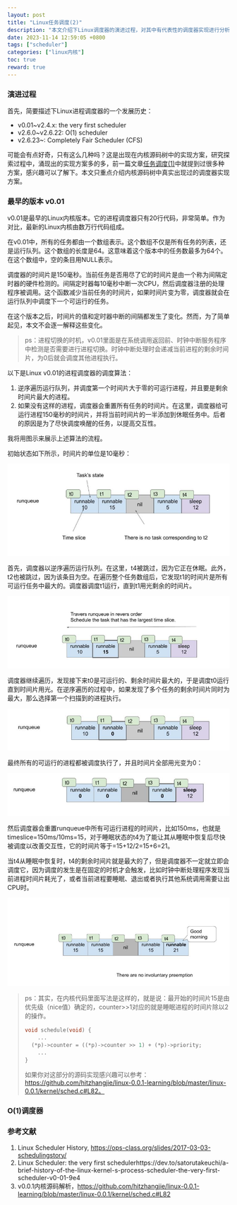 ```yaml
---
layout: post
title: "Linux任务调度(2)"
description: "本文介绍下Linux调度器的演进过程，对其中有代表性的调度器实现进行分析总结。"
date: 2023-11-14 12:59:05 +0800
tags: ["scheduler"]
categories: ["linux内核"]
toc: true
reward: true
---
```




### 演进过程

首先，简要描述下Linux进程调度器的一个发展历史：

- v0.01~v2.4.x: the very first scheduler
- v2.6.0~v2.6.22: O(1) scheduler
- v2.6.23~: Completely Fair Scheduler (CFS)

可能会有点好奇，只有这么几种吗？这是出现在内核源码树中的实现方案，研究探索过程中，涌现出的实现方案多的多，前一篇文章[任务调度(1)](https://www.hitzhangjie.pro/blog/%E4%BB%BB%E5%8A%A1%E8%B0%83%E5%BA%A61/)中就提到过很多种方案，感兴趣可以了解下。本文只重点介绍内核源码树中真实出现过的调度器实现方案。

### 最早的版本 v0.01

v0.01是最早的Linux内核版本。它的进程调度器只有20行代码，非常简单。作为对比，最新的Linux内核由数万行代码组成。

在v0.01中，所有的任务都由一个数组表示。这个数组不仅是所有任务的列表，还是运行队列。这个数组的长度是64。这意味着这个版本中的任务数最多为64个。在这个数组中，空的条目用NULL表示。

调度器的时间片是150毫秒。当前任务是否用尽了它的时间片是由一个称为间隔定时器的硬件检测的。间隔定时器每10毫秒中断一次CPU，然后调度器注册的处理程序被调用。这个函数减少当前任务的时间片，如果时间片变为零，调度器就会在运行队列中调度下一个可运行的任务。

在这个版本之后，时间片的值和定时器中断的间隔都发生了变化。然而，为了简单起见，本文不会逐一解释这些变化。

> ps：进程切换的时机，v0.01里面是在系统调用返回前、时钟中断服务程序中检测是否需要进行进程切换。时钟中断处理时会递减当前进程的剩余时间片，为0后就会调度其他进程执行。

以下是Linux v0.01的进程调度器的调度算法：

1. 逆序遍历运行队列，并调度第一个时间片大于零的可运行进程，并且要是剩余时间片最大的进程。
2. 如果没有这样的进程，调度器会重置所有任务的时间片。在这里，调度器给可运行进程150毫秒的时间片，并将当前时间片的一半添加到休眠任务中。后者的原因是为了尽快调度唤醒的任务，以提高交互性。

我将用图示来展示上述算法的流程。

初始状态如下所示，时间片的单位是10毫秒：

![v0.01调度器](assets/%E4%BB%BB%E5%8A%A1%E8%B0%83%E5%BA%A6(2)/39l2yzdrkvgdykg9ignt.jpg)

首先，调度器以逆序遍历运行队列。在这里，t4被跳过，因为它正在休眠。此外，t2也被跳过，因为该条目为空。在遍历整个任务数组后，它发现t1的时间片是所有可运行任务中最大的。调度器调度t1运行，直到t1用光剩余的时间片。

![v0.01调度器](assets/%E4%BB%BB%E5%8A%A1%E8%B0%83%E5%BA%A6(2)/ub0tl2b5ag2mkd2ly0jn.jpg)

调度器继续遍历，发现接下来t0是可运行的、剩余时间片最大的，于是调度t0运行直到时间片用光。在逆序遍历的过程中，如果发现了多个任务的剩余时间片同时为最大，那么选择第一个扫描到的进程执行。

![v0.01调度器](assets/%E4%BB%BB%E5%8A%A1%E8%B0%83%E5%BA%A6(2)/27mn1sqp4bqt057c5yyd.jpg)

最终所有的可运行的进程都被调度执行了，并且时间片全部用光变为0：

![v0.01调度器](assets/%E4%BB%BB%E5%8A%A1%E8%B0%83%E5%BA%A6(2)/cfic3t305b71oeu7g5l9.jpg)

然后调度器会重置runqueue中所有可运行进程的时间片，比如150ms，也就是timeslice=150ms/10ms=15，对于睡眠状态的t4为了能让其从睡眠中恢复后尽快被调度以改善交互性，它的时间片等于=15+12/2=15+6=21。


当t4从睡眠中恢复时，t4的剩余时间片就是最大的了，但是调度器不一定就立即会调度它，因为调度的发生是在固定的时机才会触发，比如时钟中断处理程序发现当前进程时间片耗光了，或者当前进程要睡眠、退出或者执行其他系统调用需要让出CPU时。

![v0.01调度器](assets/%E4%BB%BB%E5%8A%A1%E8%B0%83%E5%BA%A6(2)/ycklab6r65i02ct8672j.jpg)

> ps：其实，在内核代码里面写法是这样的，就是说：最开始的时间片15是由优先级（nice值）确定的，counter>>1对应的就是睡眠进程的时间片除以2的操作。
>
> ```c
> void schedule(void) {
>     ...
> 	(*p)->counter = ((*p)->counter >> 1) + (*p)->priority;
>     ...
> }
> ```
> 如果你对这部分的源码实现感兴趣可以参考：https://github.com/hitzhangjie/linux-0.0.1-learning/blob/master/linux-0.0.1/kernel/sched.c#L82。

### O(1)调度器



### 参考文献

1. Linux Scheduler History, https://ops-class.org/slides/2017-03-03-schedulingstory/
2. Linux Scheduler: the very first schedulerhttps://dev.to/satorutakeuchi/a-brief-history-of-the-linux-kernel-s-process-scheduler-the-very-first-scheduler-v0-01-9e4
3. v0.0.1内核源码解析，https://github.com/hitzhangjie/linux-0.0.1-learning/blob/master/linux-0.0.1/kernel/sched.c#L82